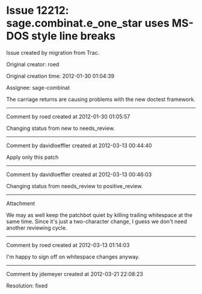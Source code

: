 # Issue 12212: sage.combinat.e_one_star uses MS-DOS style line breaks

Issue created by migration from Trac.

Original creator: roed

Original creation time: 2012-01-30 01:04:39

Assignee: sage-combinat

The carriage returns are causing problems with the new doctest framework.


---

Comment by roed created at 2012-01-30 01:05:57

Changing status from new to needs_review.


---

Comment by davidloeffler created at 2012-03-13 00:44:40

Apply only this patch


---

Comment by davidloeffler created at 2012-03-13 00:46:03

Changing status from needs_review to positive_review.


---

Attachment

We may as well keep the patchbot quiet by killing trailing whitespace at the same time. Since it's just a two-character change, I guess we don't need another reviewing cycle.


---

Comment by roed created at 2012-03-13 01:14:03

I'm happy to sign off on whitespace changes anyway.


---

Comment by jdemeyer created at 2012-03-21 22:08:23

Resolution: fixed
